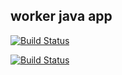 ## worker java app



[![Build Status](http://157.230.222.153:8080/buildStatus/icon?job=instavote%2Fworker-build)](http://157.230.222.153:8080/job/instavote/job/worker-build/)


[![Build Status](http://157.230.222.153:8080/buildStatus/icon?job=instavote%2Fwroker-test&subject=UnitTest)](http://157.230.222.153:8080/job/instavote/job/wroker-test/)
